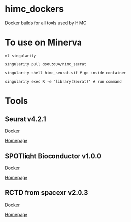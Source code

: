 # himc_dockers
Docker builds for all tools used by HIMC

# To use on Minerva
`ml singularity`

`singularity pull dsouzd04/himc_seurat`

`singularity shell himc_seurat.sif # go inside container`

`singularity exec R -e 'library(Seurat)' # run command`

# Tools

## Seurat v4.2.1

[Docker](https://hub.docker.com/repository/docker/dsouzd04/himc_seurat)

[Homepage](https://satijalab.org/seurat/)

## SPOTlight Bioconductor v1.0.0

[Docker](https://hub.docker.com/repository/docker/dsouzd04/himc_spotlight)

[Homepage](https://marcelosua.github.io/SPOTlight/)

## RCTD from spacexr v2.0.3
[Docker](https://hub.docker.com/repository/docker/dsouzd04/himc_rctd)

[Homepage](https://github.com/dmcable/spacexr)







